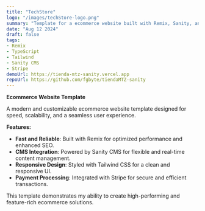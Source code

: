 ```yaml
---
title: "TechStore"
logo: "/images/techStore-logo.png"
summary: "Template for a ecommerce website built with Remix, Sanity, and Stripe."
date: "Aug 12 2024"
draft: false
tags:
- Remix
- TypeScript
- Tailwind
- Sanity CMS
- Stripe
demoUrl: https://tienda-mtz-sanity.vercel.app
repoUrl: https://github.com/fgbyte/tiendaMTZ-sanity
---
```



**Ecommerce Website Template**

A modern and customizable ecommerce website template designed for speed, scalability, and a seamless user experience.

**Features:**
- **Fast and Reliable**: Built with Remix for optimized performance and enhanced SEO.
- **CMS Integration**: Powered by Sanity CMS for flexible and real-time content management.
- **Responsive Design**: Styled with Tailwind CSS for a clean and responsive UI.
- **Payment Processing**: Integrated with Stripe for secure and efficient transactions.


This template demonstrates my ability to create high-performing and feature-rich ecommerce solutions.